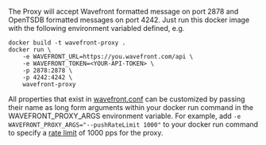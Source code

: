 The Proxy will accept Wavefront formatted message on port 2878 and OpenTSDB formatted messages on port 4242. Just run this docker image with the following environment variabled defined, e.g. 

    docker build -t wavefront-proxy .
    docker run \
        -e WAVEFRONT_URL=https://you.wavefront.com/api \
        -e WAVEFRONT_TOKEN=<YOUR-API-TOKEN> \
        -p 2878:2878 \
        -p 4242:4242 \
        wavefront-proxy

All properties that exist in [wavefront.conf](https://github.com/wavefrontHQ/java/blob/master/pkg/etc/wavefront/wavefront-proxy/wavefront.conf.default) can be customized by passing their name as long form arguments within your docker run command in the WAVEFRONT_PROXY_ARGS environment variable. For example, add `-e WAVEFRONT_PROXY_ARGS="--pushRateLimit 1000"` to your docker run command to specify a [rate limit](https://github.com/wavefrontHQ/java/blob/master/pkg/etc/wavefront/wavefront-proxy/wavefront.conf.default#L62) of 1000 pps for the proxy.
